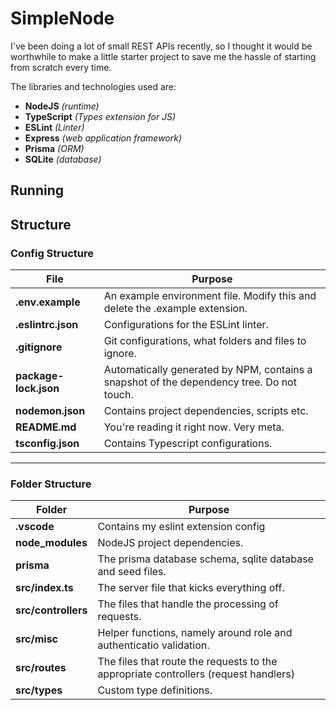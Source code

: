 # SimpleNode

I've been doing a lot of small REST APIs recently, so I thought it would be worthwhile to make a little starter project to save me the hassle of starting
from scratch every time.

The libraries and technologies used are:

* **NodeJS** *(runtime)*
* **TypeScript** *(Types extension for JS)*
* **ESLint** *(Linter)*
* **Express** *(web application framework)*
* **Prisma** *(ORM)*
* **SQLite** *(database)*

## Running


## Structure

### Config Structure

| File      | Purpose     |
| ----------- | ----------- |
| **.env.example** | An example environment file. Modify this and delete the .example extension. |
| **.eslintrc.json** | Configurations for the ESLint linter. |
| **.gitignore** | Git configurations, what folders and files to ignore.  |
| **package-lock.json** | Automatically generated by NPM, contains a snapshot of the dependency tree. Do not touch. |
| **nodemon.json** | Contains project dependencies, scripts etc. |
| **README.md** | You're reading it right now. Very meta. |
| **tsconfig.json** | Contains Typescript configurations. |


---

### Folder Structure

| Folder      | Purpose     |
| ----------- | ----------- |
| **.vscode**   | Contains my eslint extension config      |
| **node_modules**   | NodeJS project dependencies.        |
| **prisma** | The prisma database schema, sqlite database and seed files. |
| **src/index.ts** | The server file that kicks everything off.
| **src/controllers** | The files that handle the processing of requests. |
| **src/misc** | Helper functions, namely around role and authenticatio validation. |
| **src/routes** | The files that route the requests to the appropriate controllers (request handlers) |
| **src/types** | Custom type definitions. |


